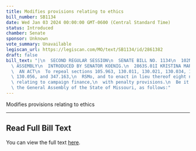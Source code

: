 ```yaml
---
title: Modifies provisions relating to ethics
bill_number: SB1134
date: Wed Jan 03 2024 00:00:00 GMT-0600 (Central Standard Time)
status: Introduced
chamber: Senate
sponsor: Unknown
vote_summary: Unavailable
legiscan_url: https://legiscan.com/MO/text/SB1134/id/2861382
draft: false
bill_text: "|\n  SECOND REGULAR SESSION\n  SENATE BILL NO. 1134\n  102ND GENERA L\
  \ ASSEMBLY\n  INTRODUCED BY SENATOR KOENIG.\n  2863S.01I KRISTINA MARTIN, Secretary\n\
  \  AN ACT\n  To repeal sections 105.963, 130.011, 130.021, 130.034, 130.036, 130.041,\
  \ 130.056, and 347.163,\n  RSMo, and to enact in lieu thereof eight new sections\
  \ relating to campaign finance,\n  with penalty provisions.\n  Be it enacted by\
  \ the General Assembly of the State of Missouri, as follows:"
---
```

Modifies provisions relating to ethics

---

## Read Full Bill Text

You can view the full text [here](https://legiscan.com/MO/text/SB1134/id/2861382).

